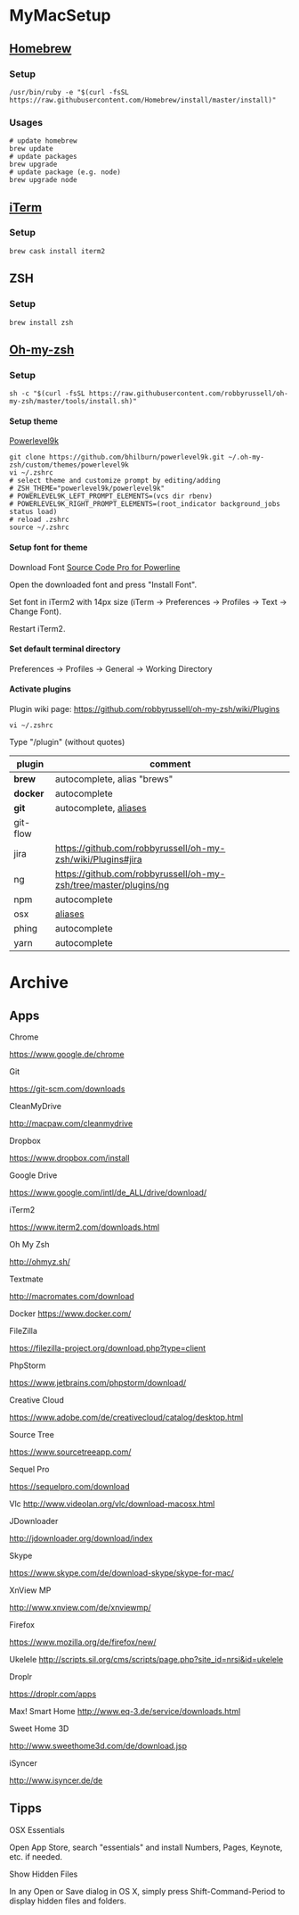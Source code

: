 # MyMacSetup

## [Homebrew](https://brew.sh/)

### Setup

```
/usr/bin/ruby -e "$(curl -fsSL https://raw.githubusercontent.com/Homebrew/install/master/install)"
```  
### Usages

```
# update homebrew
brew update
# update packages
brew upgrade
# update package (e.g. node)
brew upgrade node
```

## [iTerm](https://www.iterm2.com)

### Setup

```
brew cask install iterm2
```  
## ZSH

### Setup

```
brew install zsh
```

## [Oh-my-zsh](https://ohmyz.sh/)

### Setup

```
sh -c "$(curl -fsSL https://raw.githubusercontent.com/robbyrussell/oh-my-zsh/master/tools/install.sh)"
```

#### Setup theme

[Powerlevel9k](https://github.com/bhilburn/powerlevel9k)
```
git clone https://github.com/bhilburn/powerlevel9k.git ~/.oh-my-zsh/custom/themes/powerlevel9k
vi ~/.zshrc
# select theme and customize prompt by editing/adding
# ZSH_THEME="powerlevel9k/powerlevel9k"
# POWERLEVEL9K_LEFT_PROMPT_ELEMENTS=(vcs dir rbenv)
# POWERLEVEL9K_RIGHT_PROMPT_ELEMENTS=(root_indicator background_jobs status load)
# reload .zshrc
source ~/.zshrc
```

#### Setup font for theme

Download Font [Source Code Pro for Powerline](https://github.com/powerline/fonts/blob/master/SourceCodePro/Source%20Code%20Pro%20for%20Powerline.otf)

Open the downloaded font and press "Install Font".

Set font in iTerm2 with 14px size (iTerm → Preferences → Profiles → Text → Change Font).

Restart iTerm2.

#### Set default terminal directory

Preferences → Profiles → General → Working Directory

#### Activate plugins

Plugin wiki page: https://github.com/robbyrussell/oh-my-zsh/wiki/Plugins
```
vi ~/.zshrc
```
Type "/plugin" (without quotes)

| plugin | comment |
| --- | --- |
| **brew** | autocomplete, alias "brews" |
| **docker** | autocomplete |
| **git** | autocomplete, [aliases](https://github.com/robbyrussell/oh-my-zsh/wiki/Plugin:git#aliases) |
| git-flow |  |
| jira | https://github.com/robbyrussell/oh-my-zsh/wiki/Plugins#jira |
| ng | https://github.com/robbyrussell/oh-my-zsh/tree/master/plugins/ng |
| npm | autocomplete |
| osx | [aliases](https://github.com/robbyrussell/oh-my-zsh/tree/master/plugins/osx#commands) |
| phing | autocomplete |
| yarn | autocomplete |

# Archive

## Apps

Chrome

https://www.google.de/chrome

Git

https://git-scm.com/downloads

CleanMyDrive

http://macpaw.com/cleanmydrive

Dropbox

https://www.dropbox.com/install

Google Drive

https://www.google.com/intl/de_ALL/drive/download/

iTerm2

https://www.iterm2.com/downloads.html

Oh My Zsh

http://ohmyz.sh/

Textmate

http://macromates.com/download

Docker
https://www.docker.com/

FileZilla

https://filezilla-project.org/download.php?type=client

PhpStorm

https://www.jetbrains.com/phpstorm/download/

Creative Cloud

https://www.adobe.com/de/creativecloud/catalog/desktop.html

Source Tree

https://www.sourcetreeapp.com/

Sequel Pro

https://sequelpro.com/download

Vlc
http://www.videolan.org/vlc/download-macosx.html

JDownloader

http://jdownloader.org/download/index

Skype

https://www.skype.com/de/download-skype/skype-for-mac/

XnView MP

http://www.xnview.com/de/xnviewmp/

Firefox

https://www.mozilla.org/de/firefox/new/

Ukelele
http://scripts.sil.org/cms/scripts/page.php?site_id=nrsi&id=ukelele

Droplr

https://droplr.com/apps

Max! Smart Home
http://www.eq-3.de/service/downloads.html

Sweet Home 3D

http://www.sweethome3d.com/de/download.jsp

iSyncer

http://www.isyncer.de/de

## Tipps

OSX Essentials

Open App Store, search "essentials" and install Numbers, Pages, Keynote, etc. if needed. 

Show Hidden Files

In any Open or Save dialog in OS X, simply press Shift-Command-Period to display hidden files and folders.
